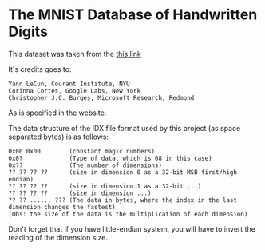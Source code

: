 # The MNIST Database of Handwritten Digits

This dataset was taken from the [this link](http://yann.lecun.com/exdb/mnist/)

It's credits goes to:

```
Yann LeCun, Courant Institute, NYU
Corinna Cortes, Google Labs, New York
Christopher J.C. Burges, Microsoft Research, Redmond
```

As is specified in the website.

The data structure of the IDX file format used by this project (as space separated bytes) is as follows:

```
0x00 0x00        (constant magic numbers)
0x0?             (Type of data, which is 08 in this case)
0x??             (The number of dimensions)
?? ?? ?? ??      (size in dimension 0 as a 32-bit MSB first/high endian)
?? ?? ?? ??      (size in dimension 1 as a 32-bit ...)
?? ?? ?? ??      (size in dimension ...)
?? ?? ...... ??? (The data in bytes, where the index in the last dimension changes the fastest)
(Obs: the size of the data is the multiplication of each dimension)
```

Don't forget that if you have little-endian system, you will have to invert the reading of the dimension size.
